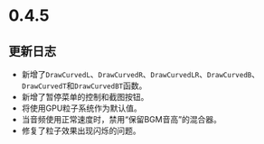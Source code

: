 # 0.4.5

## 更新日志

- 新增了`DrawCurvedL`、`DrawCurvedR`、`DrawCurvedLR`、`DrawCurvedB`、`DrawCurvedT`和`DrawCurvedBT`函数。
- 新增了暂停菜单的控制和截图按钮。
- 将使用GPU粒子系统作为默认值。
- 当音频使用正常速度时，禁用“保留BGM音高”的混合器。
- 修复了粒子效果出现闪烁的问题。
